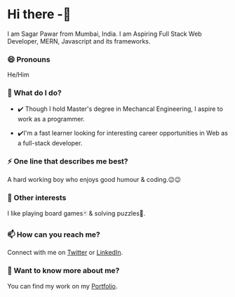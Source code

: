 # Hi there -👋
I am Sagar Pawar from Mumbai, India. I am Aspiring Full Stack Web Developer, MERN, Javascript and its frameworks.

### 😄 Pronouns
He/Him

### 🌱 What do I do?
- ✔️ Though I hold Master's degree in Mechancal Engineering, I aspire to work as a programmer.

- ✔️I'm a fast learner looking for interesting career opportunities in Web as a full-stack developer. 

### ⚡ One line that describes me best? 
A hard working boy who enjoys good humour & coding.😉😉

### 👯 Other interests
I like playing board games🃏 & solving puzzles🧩.

### 📫 How can you reach me?
Connect with me on [Twitter](https://twitter.com/sagarpawar1493) or [LinkedIn](https://www.linkedin.com/in/sagar-pawar-285474113/).

### 💬 Want to know more about me?
You can find my work on my [Portfolio](https://github.com/).
